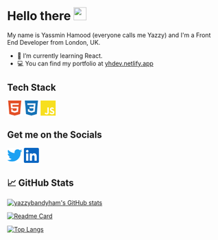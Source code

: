 # Hello there <img src="https://raw.githubusercontent.com/MartinHeinz/MartinHeinz/master/wave.gif" width="30px" height="30px" />
My name is Yassmin Hamood (everyone calls me Yazzy) and I'm a Front End Developer from London, UK.

- 🌱 I’m currently learning React.
- 💻 You can find my portfolio at [yhdev.netlify.app](https://yhdev.netlify.app/)


## Tech Stack
<p style="align: left;">
<img src="https://github.com/yazzybandyham/yazzybandyham/blob/e3b7040f30c2a567f5dbc4f145af081c8c5b82fa/html.svg" width="35px">
<img src="https://github.com/yazzybandyham/yazzybandyham/blob/54ee43f666463be43fed3318ab7308cc6123bc2d/download.svg" width="35px">
<img src="https://github.com/yazzybandyham/yazzybandyham/blob/54ee43f666463be43fed3318ab7308cc6123bc2d/js.svg" width="35px">
</p>

## Get me on the Socials
<p style="align: left;">
  <a href="https://twitter.com/yazzybandyham"> 
  <img src="https://github.com/yazzybandyham/yazzybandyham/blob/e6f889266fab77242bb286e8a18180265d921ecb/twitter.svg" width="35px"></a>
  <a href="https://www.linkedin.com/in/yassmin-hamood/"> <img src="https://github.com/yazzybandyham/yazzybandyham/blob/e6f889266fab77242bb286e8a18180265d921ecb/linkedin.svg" width="35px"></a>
</p>

## &#x1f4c8; GitHub Stats
[![yazzybandyham's GitHub stats](https://github-readme-stats.vercel.app/api?username=yazzybandyham&hide=stars,prs&show_icons=true)](https://github.com/yazzybandyham/github-readme-stats)

[![Readme Card](https://github-readme-stats.vercel.app/api/pin/?username=yazzybandyham&repo=github-readme-stats)](https://github.com/yazzybandyham/github-readme-stats)

[![Top Langs](https://github-readme-stats.vercel.app/api/top-langs/?username=yazzybandyham)](https://github.com/yazzybandyham/github-readme-stats)
